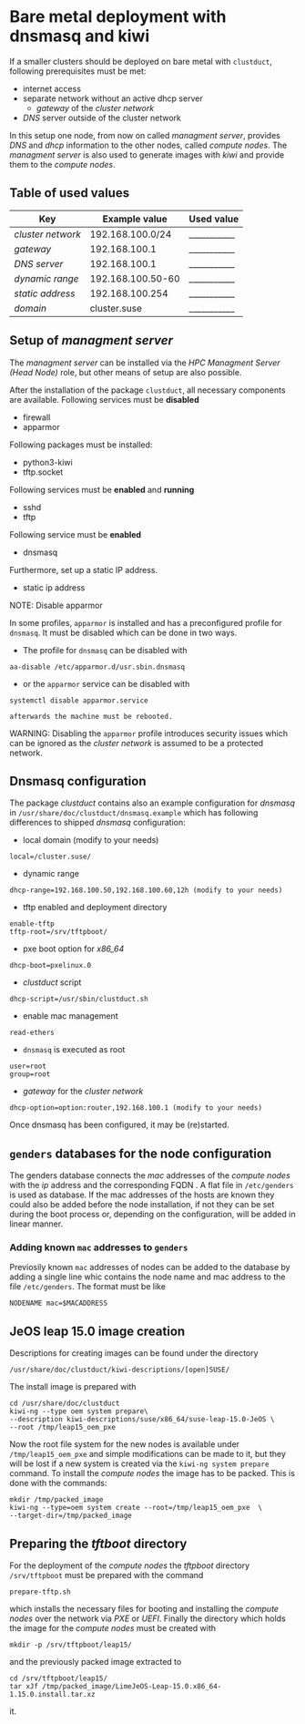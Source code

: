 # Bare metal deployment with dnsmasq and kiwi
If a smaller clusters should be deployed on bare metal with `clustduct`, following prerequisites must be met:

   * internet access
   * separate network without an active dhcp server
     * *gateway* of the *cluster network*
   * *DNS* server outside of the cluster network

In this setup one node, from now on called *managment server*, provides *DNS* and *dhcp* information to the other nodes, called *compute nodes*.  The *managment server* is also used to generate images with *kiwi* and provide them to the *compute nodes*.

## Table of used values

Key | Example value | Used value
----|---------------|----------------
*cluster network* | 192.168.100.0/24 | ___________
*gateway*         | 192.168.100.1 |___________
*DNS server*      | 192.168.100.1 |___________
*dynamic range*   | 192.168.100.50-60 |___________
*static address*  | 192.168.100.254 |___________
*domain*          | cluster.suse |___________

## Setup of *managment server*
The *managment server* can be installed via the *HPC Managment Server (Head Node)* role, but other means of setup are also possible. 

After the installation of the package `clustduct`, all necessary components are available.
Following services must be **disabled**

  * firewall
  * apparmor

Following packages must be installed:

  * python3-kiwi
  * tftp.socket

Following services must be **enabled** and **running**

  * sshd
  * tftp

Following service must be **enabled**

  * dnsmasq

Furthermore, set up a static IP address.

  * static ip address


NOTE: Disable apparmor

In some profiles, `apparmor` is installed and has a preconfigured profile for `dnsmasq`. It must be disabled which can be done in two ways.

   * The profile for `dnsmasq` can be disabled with
```
aa-disable /etc/apparmor.d/usr.sbin.dnsmasq
```
   * or the `apparmor` service can be disabled with

```
systemctl disable apparmor.service
```
    afterwards the machine must be rebooted.

WARNING: Disabling the `apparmor` profile introduces security issues which can be ignored as the *cluster network* is assumed to be a protected network.

## Dnsmasq configuration
The package *clustduct* contains also an example configuration for *dnsmasq* in `/usr/share/doc/clustduct/dnsmasq.example` which has following differences to shipped *dnsmasq* configuration:

  * local domain (modify to your needs)
```
local=/cluster.suse/
```
  * dynamic range
```
dhcp-range=192.168.100.50,192.168.100.60,12h (modify to your needs)
```
  * tftp enabled and deployment directory
```
enable-tftp
tftp-root=/srv/tftpboot/
```
  * pxe boot option for *x86_64*
```
dhcp-boot=pxelinux.0
```
  * *clustduct* script
```
dhcp-script=/usr/sbin/clustduct.sh
```
  * enable mac management
```
read-ethers
```
  * `dnsmasq` is executed as root
```
user=root
group=root
```
  * *gateway* for the *cluster network*
```
dhcp-option=option:router,192.168.100.1 (modify to your needs)
```

Once dnsmasq has been configured, it may be (re)started.

## `genders` databases for the node configuration
The genders database connects the *mac* addresses of the *compute nodes* with the *ip* address and the corresponding FQDN . A flat file in `/etc/genders` is used as database. If the mac addresses of the hosts are known they could also be added before the node installation, if not they can be set during the boot process or, depending on the configuration, will be added in linear manner.

### Adding known `mac` addresses to `genders`
Previosily known `mac` addresses of nodes can be added to the database by adding a single line whic contains the node name and mac address to the file `/etc/genders`. The format must be like
```
NODENAME mac=$MACADDRESS
```
## JeOS leap 15.0 image creation
Descriptions for creating images can be found under the directory
```
/usr/share/doc/clustduct/kiwi-descriptions/[open]SUSE/
```
The install image is prepared with
```
cd /usr/share/doc/clustduct
kiwi-ng --type oem system prepare\
--description kiwi-descriptions/suse/x86_64/suse-leap-15.0-JeOS \
--root /tmp/leap15_oem_pxe
```
Now the root file system for the new nodes is available under `/tmp/leap15_oem_pxe` and simple modifications can be made to it, but they will be lost if a new system is created via the `kiwi-ng system prepare` command. To install the *compute nodes* the image has to be packed. This is done with the commands:
```
mkdir /tmp/packed_image
kiwi-ng --type=oem system create --root=/tmp/leap15_oem_pxe  \
--target-dir=/tmp/packed_image
```

## Preparing the *tftboot* directory
For the deployment of the *compute nodes* the *tftpboot* directory `/srv/tftpboot` must be prepared with the command 
```
prepare-tftp.sh
``` 
which installs the necessary files for booting and installing the *compute nodes* over the network via *PXE* or *UEFI*. Finally the directory which holds the image for the *compute nodes* must be created with
```
mkdir -p /srv/tftpboot/leap15/
```
and the previously packed image extracted to
```
cd /srv/tftpboot/leap15/
tar xJf /tmp/packed_image/LimeJeOS-Leap-15.0.x86_64-1.15.0.install.tar.xz

```
it. 
